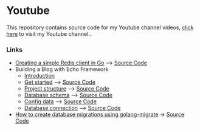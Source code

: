 # Youtube
This repository contains source code for my Youtube channel videos, [click here](https://www.youtube.com/@muzafar) to visit my Youtube channel..

### Links
* [Creating a simple Redis client in Go](https://www.youtube.com/watch?v=nKOnLZrNmDY) –> [Source Code](https://github.com/muzfr7/youtube/tree/main/simple-redis-client)
* Building a Blog with Echo Framework
  * [Introduction](https://www.youtube.com/watch?v=5-AhqhLLvyQ)
  * [Get started](https://www.youtube.com/watch?v=YGiO60QBbYA) –> [Source Code](https://github.com/muzfr7/youtube/tree/main/get-started-with-echo)
  * [Project structure](https://youtu.be/R0BJcQD_bO8) –> [Source Code](https://github.com/muzfr7/youtube/tree/main/echoblog/part-1)
  * [Database schema](https://youtu.be/0FqVs00CdLk) –> [Source Code](https://github.com/muzfr7/youtube/tree/main/echoblog/part-2)
  * [Config data](https://youtu.be/euAfpvbkmMg) –> [Source Code](https://github.com/muzfr7/youtube/tree/main/echoblog/part-3)
  * [Database connection](https://youtu.be/rkBmfbrKNok) –> [Source Code](https://github.com/muzfr7/youtube/tree/main/echoblog/part-4)
* [How to create database migrations using golang-migrate](https://youtu.be/N6aozCr4kr0) -> [Source Code](https://github.com/muzfr7/youtube/tree/main/golang-migrate-demo)
